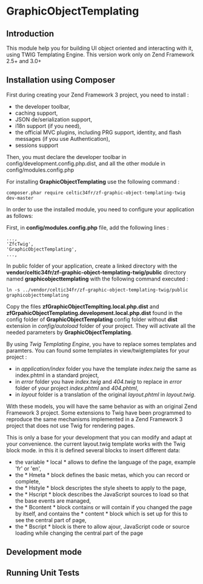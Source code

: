 # GraphicObjectTemplating

## Introduction

This module help you for building UI object oriented and interacting with it, using TWIG Templating Engine. This version work only on Zend Framework 2.5+ and 3.0+

## Installation using Composer

First during creating your Zend Framework 3 project, you need to install :
* the developer toolbar,
* caching support,
* JSON de/serialization support,
* i18n support (if you need),
* the official MVC plugins, including PRG support, identity, and flash messages (if you use Authentication),
* sessions support

Then, you must declare the developer toolbar in config/development.config.php.dist, and all the other module in  config/modules.config.php

For installing **GraphicObjectTemplating** use the following command :

    composer.phar require celtic34fr/zf-graphic-object-templating-twig dev-master

In order to use the installed module, you need to configure your application as follows:

First, in **config/modules.config.php** file, add the following lines :

    ..., 
    'ZfcTwig',
    'GraphicObjectTemplating',
    ...,

In public folder of your application, create a linked directory with the **vendor/celtic34fr/zf-graphic-object-templating-twig/public** directory named **graphicobjecttemplating** with the following command executed :

    ln -s ../vendor/celtic34fr/zf-graphic-object-templating-twig/public graphicobjecttemplating

Copy the files **zfGraphicObjectTemplting.local.php.dist** and **zfGrpahicObjectTemplating.development.local.php.dist** found in the config folder of **GraphicObjectTemplating** config folder without **dist** extension in *config/autoload* folder of your project.
They will activate all the needed parameters by **GraphicObjectTemplating**.

By using *Twig Templating Engine*, you have to replace somes templates and paramters. You can found some templates in view/twigtemplates for your project :
* in *application/index* folder you have the template *index.twig* the same as index.phtml in a standard project,
* in *error* folder you have *index.twig* and *404.twig* to replace in *error* folder of your project *index.phtml* and *404.phtml*,
* in *layout* folder is a translation of the original *layout.phtml* in *layout.twig*.

With these models, you will have the same behavior as with an original Zend Framework 3 project. Some extensions to Twig have been programmed to reproduce the same mechanisms implemented in a Zend Framework 3 project that does not use Twig for rendering pages.

This is only a base for your development that you can modify and adapt at your convenience. the current layout.twig template works with the Twig block mode. in this it is defined several blocks to insert different data:
* the variable * local * allows to define the language of the page, example 'fr' or 'en',
* the * Hmeta * block defines the basic metas, which you can record or complete,
* the * Hstyle * block descriptes the style sheets to apply to the page,
* the * Hscript * block describes the JavaScript sources to load so that the base events are managed,
* the * Bcontent * block contains or will contain if you changed the page by itself, and contains the * content * block which is set up for this to see the central part of page,
* the * Bscript * block is there to allow ajour, JavaScript code or source loading while changing the central part of the page

## Development mode


## Running Unit Tests

